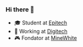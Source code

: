 ### Hi there 👋

- 🎓 Student at [Epitech](https://epitech.eu)
- 🔭 Working at [Digitech](https://digitech.fr)
- 🎮 Fondator at [MineWhite](https://v.minewhite.fr)
